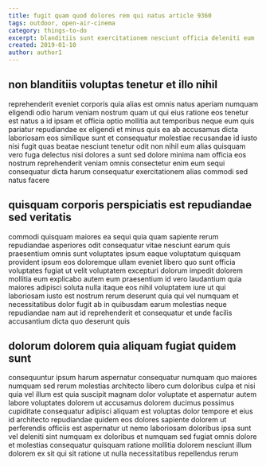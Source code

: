 ```yaml
---
title: fugit quam quod dolores rem qui natus article 9360
tags: outdoor, open-air-cinema
category: things-to-do
excerpt: blanditiis sunt exercitationem nesciunt officia deleniti eum
created: 2019-01-10
author: author1
---
```


## non blanditiis voluptas tenetur et illo nihil

reprehenderit eveniet corporis quia alias est omnis natus aperiam numquam eligendi odio harum veniam nostrum quam ut qui eius ratione eos tenetur est natus a id ipsam et officia optio mollitia aut temporibus neque eum quis pariatur repudiandae ex eligendi et minus quis ea ab accusamus dicta laboriosam eos similique sunt et consequatur molestiae recusandae id iusto nisi fugit quas beatae nesciunt tenetur odit non nihil eum alias quisquam vero fuga delectus nisi dolores a sunt sed dolore minima nam officia eos nostrum reprehenderit veniam omnis consectetur enim eum sequi consequatur dicta harum consequatur exercitationem alias commodi sed natus facere

## quisquam corporis perspiciatis est repudiandae sed veritatis

commodi quisquam maiores ea sequi quia quam sapiente rerum repudiandae asperiores odit consequatur vitae nesciunt earum quis praesentium omnis sunt voluptates ipsum eaque voluptatum quisquam provident ipsum eos doloremque ullam eveniet libero quo sunt officia voluptates fugiat ut velit voluptatem excepturi dolorum impedit dolorem mollitia eum explicabo autem eum praesentium id vero laudantium quia maiores adipisci soluta nulla itaque eos nihil voluptatem iure ut qui laboriosam iusto est nostrum rerum deserunt quia qui vel numquam et necessitatibus dolor fugit ab in quibusdam earum molestias neque repudiandae nam aut id reprehenderit et consequatur et unde facilis accusantium dicta quo deserunt quis

## dolorum dolorem quia aliquam fugiat quidem sunt

consequuntur ipsum harum aspernatur consequatur numquam quo maiores numquam sed rerum molestias architecto libero cum doloribus culpa et nisi quia vel illum est quia suscipit magnam dolor voluptate et aspernatur autem labore voluptates dolorem ut accusamus dolorem ducimus possimus cupiditate consequatur adipisci aliquam est voluptas dolor tempore et eius id architecto repudiandae quidem eos dolores sapiente dolorem ut perferendis officiis est aspernatur ut nemo laboriosam doloribus ipsa sunt vel deleniti sint numquam ex doloribus et numquam sed fugiat omnis dolore et molestias consequatur quisquam ratione mollitia dolorem nesciunt illum dolorem ex sit qui sit ratione ut nulla necessitatibus repellendus rerum

